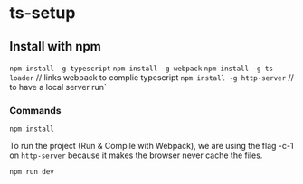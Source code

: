 # ts-setup

## Install with npm

`npm install -g typescript`
`npm install -g webpack`
`npm install -g ts-loader` // links webpack to complie typescript
`npm install -g http-server` // to have a local server run`

### Commands

`npm install`

To run the project (Run & Compile with Webpack), we are using the flag -c-1 on `http-server` because it makes the browser never cache the files.

`npm run dev`

